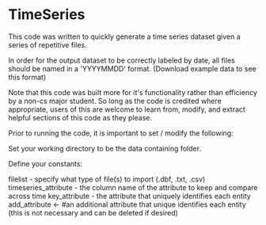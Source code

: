 # TimeSeries 
This code was written to quickly generate a time series dataset given a series of repetitive files. 

In order for the output dataset to be correctly labeled by date, all files should be named in a 'YYYYMMDD' format. 
(Download example data to see this format)

Note that this code was built more for it's functionality rather than efficiency by a non-cs major student. 
 So long as the code is credited where appropriate, users of this are welcome to learn from, modify, and extract
 helpful sections of this code as they please. 
 
 Prior to running the code, it is important to set / modify the following: 
 
 Set your working directory to be the data containing folder. 
 
 Define your constants: 
 
filelist - specify what type of file(s) to import (.dbf, .txt, .csv)
timeseries_attribute - the column name of the attribute to keep and compare across time
key_attribute - the attribute that uniquely identifies each entity
add_attribute <- #an additional attribute that unique identifies each entity (this is not necessary and can be deleted if desired)
